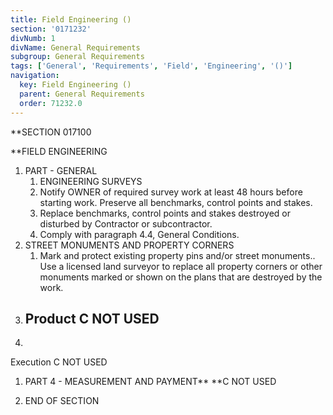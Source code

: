 ```yaml
---
title: Field Engineering ()
section: '0171232'
divNumb: 1
divName: General Requirements
subgroup: General Requirements
tags: ['General', 'Requirements', 'Field', 'Engineering', '()']
navigation:
  key: Field Engineering ()
  parent: General Requirements
  order: 71232.0
---
```



 **SECTION 017100

 **FIELD ENGINEERING
1. PART - GENERAL
    1. ENGINEERING SURVEYS
   1. Notify OWNER of required survey work at least 48 hours before starting work.
 Preserve all benchmarks, control points and stakes.
    1. Replace benchmarks, control points and stakes destroyed or disturbed by Contractor or subcontractor.
    1. Comply with paragraph 4.4, General Conditions.
2. STREET MONUMENTS AND PROPERTY CORNERS
   1. Mark and protect existing property pins and/or street monuments..
Use a licensed land surveyor to replace all property corners or other monuments marked or shown on the plans that are destroyed by the work.
1. ## Product C NOT USED
1. 
Execution
 C NOT USED
1. PART 4 - MEASUREMENT AND PAYMENT** **C NOT USED

1. END OF SECTION

